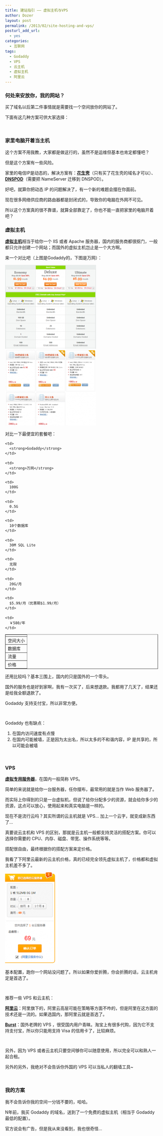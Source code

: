 ```yaml
---
title: 建站指引 —— 虚拟主机与VPS
author: Dozer
layout: post
permalink: /2013/02/site-hosting-and-vps/
posturl_add_url:
  - yes
categories:
  - 互联网
tags:
  - Godaddy
  - VPS
  - 云主机
  - 虚拟主机
  - 阿里云
---
```


### <span id="i">何处来安放你，我的网站？</span>

买了域名以后第二件事情就是需要找一个空间放你的网站了。

下面有这几种方案可供大家选择：

&nbsp;

### <span id="i-2">家里电脑开着当主机</span>

这个方案不用我教，大家都是做这行的，虽然不是运维但基本也肯定都懂吧？

但是这个方案有一些风险。

家里的电信IP是动态的，解决方案有：**<a href="http://www.iplaysoft.com/peanuthull.html" target="_blank">花生壳</a>**（只有买了花生壳的域名才可以）、<a href="https://www.dnspod.cn/support/index/fid/201" target="_blank"><strong>DNSPOD</strong></a>（需要把 NameServer 迁移到 DNSPOD）。

好吧，就算你把动态 IP 的问题解决了，有一个新的难题会摆在你面前。

现在很多网络供应商的路由器都是封闭式的，导致你的电脑在外网不可见。

所以这个方案真的很不靠谱，就算全部靠定了，你也不能一直把家里的电脑开着吧？

<!--more-->

### <span id="i-3">虚拟主机</span>

<a href="http://zh.wikipedia.org/zh/%E8%99%9A%E6%8B%9F%E4%B8%BB%E6%9C%BA" target="_blank"><strong>虚拟主机</strong></a>相当于给你一个 IIS 或者 Apache 服务器，国内的服务商都很抠门，一般都只允许创建一个网站；而国外的虚拟主机岂止是一个大方啊。

来一个对比吧（上图是Godaddy的，下图是万网）：

[<img class="alignnone size-medium wp-image-1059" alt="godaddy" src="/uploads/2013/02/godaddy-300x276.png" width="300" height="276" />][1]<img class="alignnone size-medium wp-image-1058" style="color: #333333; font-style: normal;" alt="wan" src="/uploads/2013/02/wan-300x249.png" width="300" height="249" />

对比一下最便宜的套餐吧：

<table border="1">
  <tr>
    <td>
    </td>
    
    <td>
      <strong>Godaddy</strong>
    </td>
    
    <td>
      <strong>万网</strong>
    </td>
  </tr>
  
  <tr>
    <td>
      空间大小
    </td>
    
    <td>
      100G
    </td>
    
    <td>
      0.5G
    </td>
  </tr>
  
  <tr>
    <td>
      数据库
    </td>
    
    <td>
      10个数据库
    </td>
    
    <td>
      30M SQL Lite
    </td>
  </tr>
  
  <tr>
    <td>
      流量
    </td>
    
    <td>
      无限
    </td>
    
    <td>
      20G/月
    </td>
  </tr>
  
  <tr>
    <td>
      价格
    </td>
    
    <td>
      $5.99/月（优惠期$1.99/月）
    </td>
    
    <td>
      ￥580/年
    </td>
  </tr>
</table>

还用比较吗？基本三围上，国内的只是国外的一个零头。

国外的服务也是好到家啊，我有一次买了，后来想退款。我都用了几天了，结果还是给我全额退款了。

Godaddy 支持支付宝，所以非常方便。

&nbsp;

Godaddy 也有缺点：

1.  在国内访问速度有点慢
2.  在国内可能被墙，正是因为太出名，所以太多的不和谐内容，IP 是共享的，所以可能会被墙

&nbsp;

### <span id="VPS">VPS</span>

<a href="http://zh.wikipedia.org/wiki/%E8%99%9A%E6%8B%9F%E4%B8%93%E7%94%A8%E6%9C%8D%E5%8A%A1%E5%99%A8" target="_blank"><strong>虚拟专用服务器</strong></a>，在国内一般简称 VPS。

简单的来说就是给你一台服务器，任你摆布，最常用的就是当作 Web 服务器了。

而实际上你得到的只是一台虚拟机，但说了给你分配多少的资源，就会给你多少的资源，这点可以放心，使用起来和真实电脑是一样的。

现在不是流行云吗？其实所谓的云主机就是 VPS… 加上一个云字，就变成新东西了…

真要说云主机和 VPS 的区别，那就是云主机一般都支持灵活的搭配方案。你可以选择你需要的 CPU、内存、磁盘、带宽、操作系统等等。

搭配很自由，最终根据你的搭配方案来定价格。

我看了下阿里云最新的云主机价格，真的已经完全领先虚拟主机了，价格都和虚拟主机差不多了。

[<img class="alignnone size-medium wp-image-1064" alt="ali" src="/uploads/2013/02/ali-175x300.png" width="175" height="300" />][2]

基本配置，跑你一个网站没问题了。所以如果你爱折腾，你会折腾的话，云主机肯定是首选了。

&nbsp;

推荐一些 VPS 和云主机：

<a href="http://www.aliyun.com/" target="_blank"><strong>阿里云</strong></a>：阿里旗下的，阿里云高层可能在策略等方面不咋的，但是阿里在这方面的技术还是一流的。如果选国内，那阿里云就是首选了。

<a href="http://www.burst.net/" target="_blank"><strong>Burst</strong></a>：国外老牌的 VPS ，很受国内用户青睐。淘宝上有很多代购，因为它不支持支付宝，所以你只能用支持 Visa 的信用卡了，比较麻烦。

&nbsp;

另外，因为 VPS 或者云主机只要空间够你可以随意使用，所以完全可以和熟人一起合租。

另外的另外，我绝对不会告诉你外国的 VPS 可以当私人的翻墙工具~

&nbsp;

### <span id="i-4">我的方案</span>

我不会告诉你我的空间一分钱不要的，哈哈。

N年前，我买 Godaddy 的域名，送到了一个免费的虚拟主机（相当于 Godaddy 最低的配置）。

官方说会有广告，但是我从来没看到，我也很奇怪…

 [1]: /uploads/2013/02/godaddy.png
 [2]: /uploads/2013/02/ali.png
